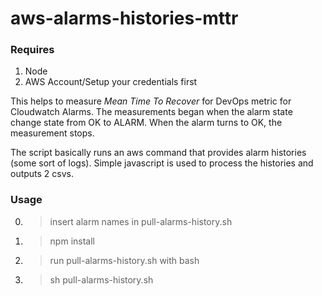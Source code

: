 # aws-alarms-histories-mttr

### Requires
1. Node
2. AWS Account/Setup your credentials first

This helps to measure *Mean Time To Recover* for DevOps metric for Cloudwatch Alarms. The measurements began when the alarm state change state from OK to ALARM. When the alarm turns to OK, the measurement stops.

The script basically runs an aws command that provides alarm histories (some sort of logs). Simple javascript is used to process the histories and outputs 2 csvs.

### Usage

0. > insert alarm names in pull-alarms-history.sh
1. > npm install
2. > run pull-alarms-history.sh with bash
3. > sh pull-alarms-history.sh
